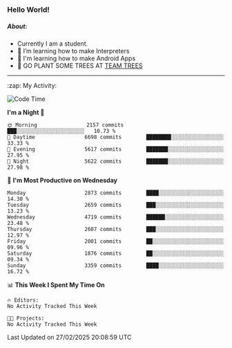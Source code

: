 ### Hello World!

##### About:
- Currently I am a student.
- 🌱 I’m learning how to make Interpreters
- 🌱 I'm learning how to make Android Apps
- 🌱 GO PLANT SOME TREES AT [TEAM TREES](https://teamtrees.org/)

---
  <summary>:zap: My Activity:</summary>
  
<!--START_SECTION:waka-->
![Code Time](http://img.shields.io/badge/Code%20Time-1%2C661%20hrs%2033%20mins-blue)

**I'm a Night 🦉** 

```text
🌞 Morning                2157 commits        ███░░░░░░░░░░░░░░░░░░░░░░   10.73 % 
🌆 Daytime                6698 commits        ████████░░░░░░░░░░░░░░░░░   33.33 % 
🌃 Evening                5617 commits        ███████░░░░░░░░░░░░░░░░░░   27.95 % 
🌙 Night                  5622 commits        ███████░░░░░░░░░░░░░░░░░░   27.98 % 
```
📅 **I'm Most Productive on Wednesday** 

```text
Monday                   2873 commits        ████░░░░░░░░░░░░░░░░░░░░░   14.30 % 
Tuesday                  2659 commits        ███░░░░░░░░░░░░░░░░░░░░░░   13.23 % 
Wednesday                4719 commits        ██████░░░░░░░░░░░░░░░░░░░   23.48 % 
Thursday                 2607 commits        ███░░░░░░░░░░░░░░░░░░░░░░   12.97 % 
Friday                   2001 commits        ██░░░░░░░░░░░░░░░░░░░░░░░   09.96 % 
Saturday                 1876 commits        ██░░░░░░░░░░░░░░░░░░░░░░░   09.34 % 
Sunday                   3359 commits        ████░░░░░░░░░░░░░░░░░░░░░   16.72 % 
```


📊 **This Week I Spent My Time On** 

```text
🔥 Editors: 
No Activity Tracked This Week

🐱‍💻 Projects: 
No Activity Tracked This Week
```


 Last Updated on 27/02/2025 20:08:59 UTC
<!--END_SECTION:waka-->
